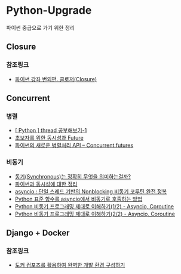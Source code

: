 # Python-Upgrade
파이썬 중급으로 가기 위한 정리

## Closure
### 참조링크 
* [파이썬 강좌 번외편. 클로저(Closure)](https://blog.hexabrain.net/347)

## Concurrent
### 병렬
* [[ Python ] thread 공부해보기-1](https://data-newbie.tistory.com/229)
* [초보자를 위한 동시성과 Future](https://hamait.tistory.com/748)
* [파이썬의 새로운 병렬처리 API – Concurrent.futures](https://soooprmx.com/archives/5669)

### 비동기
* [동기(Synchronous)는 정확히 무엇을 의미하는걸까?](https://evan-moon.github.io/2019/09/19/sync-async-blocking-non-blocking/)
* [파이썬과 동시성에 대한 정리](https://hamait.tistory.com/833)
* [asyncio : 단일 스레드 기반의 Nonblocking 비동기 코루틴 완전 정복](https://soooprmx.com/archives/6882)
* [Python 표준 함수를 asyncio에서 비동기로 호출하는 방법](https://soooprmx.com/archives/8620)
* [Python 비동기 프로그래밍 제대로 이해하기(1/2) - Asyncio, Coroutine](https://blog.humminglab.io/python-coroutine-programming-1/)
* [Python 비동기 프로그래밍 제대로 이해하기(2/2) - Asyncio, Coroutine](https://blog.humminglab.io/python-coroutine-programming-2/)


## Django + Docker
### 참조링크
* [도커 컴포즈를 활용하여 완벽한 개발 환경 구성하기](https://www.44bits.io/ko/post/almost-perfect-development-environment-with-docker-and-docker-compose)
